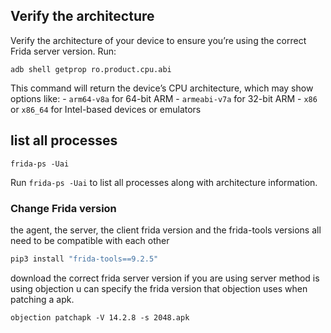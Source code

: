 ## Verify the architecture 

Verify the architecture of your device to ensure you’re using the correct Frida server version. Run:
```
adb shell getprop ro.product.cpu.abi
```

This command will return the device’s CPU architecture, which may show options like:
    - `arm64-v8a` for 64-bit ARM
    - `armeabi-v7a` for 32-bit ARM
    - `x86` or `x86_64` for Intel-based devices or emulators

##  list all processes 

```shell
frida-ps -Uai
```
Run `frida-ps -Uai` to list all processes along with architecture information.

### Change Frida version 

the agent, the server, the client frida version and the frida-tools versions all need to be compatible with each other 

```powershell
pip3 install "frida-tools==9.2.5"
```

download the correct frida server version if you are using server method
is using objection u can specify the frida version that objection uses when patching a apk.
```
objection patchapk -V 14.2.8 -s 2048.apk
```
